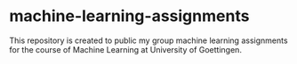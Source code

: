 # machine-learning-assignments
This repository is created to public my group machine learning assignments for the course of Machine Learning at University of Goettingen.
